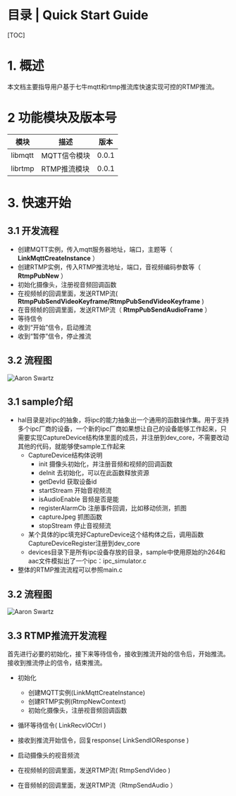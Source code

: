 # 目录 | Quick Start Guide

[TOC]

# 1. 概述

本文档主要指导用户基于七牛mqtt和rtmp推流库快速实现可控的RTMP推流。

# 2 功能模块及版本号
| 模块 | 描述 | 版本 |
|---|---|---|
| libmqtt | MQTT信令模块 | 0.0.1 |
| librtmp | RTMP推流模块 | 0.0.1 |


# 3. 快速开始

## 3.1 开发流程
 
- 创建MQTT实例，传入mqtt服务器地址，端口，主题等（ **LinkMqttCreateInstance** ）
- 创建RTMP实例，传入RTMP推流地址，端口，音视频编码参数等（ **RtmpPubNew** ）
- 初始化摄像头，注册视音频回调函数
- 在视频帧的回调里面，发送RTMP流( **RtmpPubSendVideoKeyframe/RtmpPubSendVideoKeyframe** )
- 在音频帧的回调里面，发送RTMP流（ **RtmpPubSendAudioFrame** ）
- 等待信令
- 收到“开始”信令，启动推流
- 收到“暂停”信令，停止推流

## 3.2 流程图
![Aaron Swartz](#FlowChat.png)

## 3.1 sample介绍
- hal目录是对ipc的抽象，将ipc的能力抽象出一个通用的函数操作集。用于支持多个ipc厂商的设备，一个新的ipc厂商如果想让自己的设备能够工作起来，只需要实现CaptureDevice结构体里面的成员，并注册到dev_core，不需要改动其他的代码，就能够使sample工作起来
	- CaptureDevice结构体说明
		- init 摄像头初始化，并注册音频和视频的回调函数
		- deInit 去初始化，可以在此函数释放资源
		- getDevId 获取设备id
		- startStream 开始音视频流
		- isAudioEnable 音频是否是能
		- registerAlarmCb 注册事件回调，比如移动侦测，抓图
		- captureJpeg 抓图函数
		- stopStream 停止音视频流
	- 某个具体的ipc填充好CaptureDevice这个结构体之后，调用函数CaptureDeviceRegister注册到dev_core
	- devices目录下是所有ipc设备存放的目录，sample中使用原始的h264和aac文件模拟出了一个ipc：ipc_simulator.c
- 整体的RTMP推流流程可以参照main.c

## 3.2 流程图
![Aaron Swartz](https://raw.githubusercontent.com/felix-001/ipc-stream/master/doc/FlowChat.png)

## 3.3  RTMP推流开发流程
首先进行必要的初始化，接下来等待信令，接收到推流开始的信令后，开始推流。接收到推流停止的信令，结束推流。

- 初始化 

    - 创建MQTT实例(LinkMqttCreateInstance)
    - 创建RTMP实例(RtmpNewContext)
    - 初始化摄像头，注册视音频回调函数
    
- 循环等待信令( LinkRecvIOCtrl )
- 接收到推流开始信令，回复response( LinkSendIOResponse )
- 启动摄像头的视音频流
- 在视频帧的回调里面，发送RTMP流( RtmpSendVideo )
- 在音频帧的回调里面，发送RTMP流（RtmpSendAudio ）


